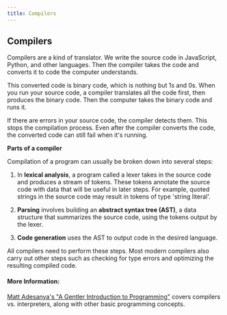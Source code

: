 ```yaml
---
title: Compilers
---
```

## Compilers

Compilers are a kind of translator. We write the source code in JavaScript, Python, and other languages. Then the compiler takes the code and converts it to code the computer understands.

This converted code is binary code, which is nothing but 1s and 0s. When you run your source code, a compiler translates all the code first, then produces the binary code. Then the computer takes the binary code and runs it.

If there are errors in your source code, the compiler detects them. This stops the compilation process. Even after the compiler converts the code, the converted code can still fail when it's running.

<b>Parts of a compiler</b>

Compilation of a program can usually be broken down into several steps:

1. In <b>lexical analysis</b>, a program called a lexer takes in the source code and produces a stream of tokens. These tokens annotate the source code with data that will be useful in later steps. For example, quoted strings in the source code may result in tokens of type 'string literal'.

2. <b>Parsing</b> involves building an <b>abstract syntax tree (AST)</b>, a data structure that summarizes the source code, using the tokens output by the lexer.

3. <b>Code generation</b> uses the AST to output code in the desired language.

All compilers need to perform these steps. Most modern compilers also carry out other steps such as checking for type errors and optimizing the resulting compiled code.

#### More Information:
<a href='https://medium.freecodecamp.org/a-gentler-introduction-to-programming-707453a79ee8' target='_blank' rel='nofollow'>Matt Adesanya's "A Gentler Introduction to Programming"</a> covers compilers vs. interpreters, along with other basic programming concepts.

